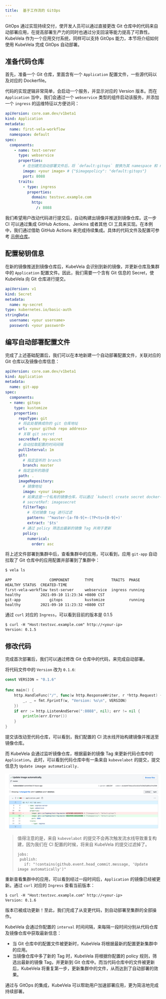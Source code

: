 ```yaml
---
title:  基于工作流的 GitOps
---
```


GitOps 通过实现持续交付，使开发人员可以通过直接更改 Git 仓库中的代码来自动部署应用，在提高部署生产力的同时也通过分支回滚等能力提高了可靠性。 KubeVela 作为一个应用交付系统，同样可以支持 GitOps 能力，本节将介绍如何使用 KubeVela 完成 GitOps 自动部署。

## 准备代码仓库

首先，准备一个 Git 仓库，里面含有一个 `Application` 配置文件，一些源代码以及对应的 Dockerfile。

代码的实现逻辑非常简单，会启动一个服务，并显示对应的 Version 版本。而在 `Application` 当中，我们会通过一个 `webservice` 类型的组件启动该服务，并添加一个 `ingress` 的运维特征以方便访问：

```yaml
apiVersion: core.oam.dev/v1beta1
kind: Application
metadata:
  name: first-vela-workflow
  namespace: default
spec:
  components:
    - name: test-server
      type: webservice
      properties:
        # 在创建完自动部署文件后，将 `default:gitops` 替换为其 namespace 和 name
        image: <your image> # {"$imagepolicy": "default:gitops"}
        port: 8088
      traits:
        - type: ingress
          properties:
            domain: testsvc.example.com
            http:
              /: 8088
```

我们希望用户改动代码进行提交后，自动构建出镜像并推送到镜像仓库。这一步 CI 可以通过集成 GitHub Actions、Jenkins 或者其他 CI 工具来实现。在本例中，我们通过借助 GitHub Actions 来完成持续集成。具体的代码文件及配置可参考 [示例仓库](https://github.com/oam-dev/samples/tree/master/9.GitOps_Demo)。

## 配置秘钥信息

在新的镜像推送到镜像仓库后，KubeVela 会识别到新的镜像，并更新仓库及集群中的 `Application` 配置文件。因此，我们需要一个含有 Git 信息的 Secret，使 KubeVela 向 Git 仓库进行提交。

```yaml
apiVersion: v1
kind: Secret
metadata:
  name: my-secret
type: kubernetes.io/basic-auth
stringData:
  username: <your username>
  password: <your password>
```

## 编写自动部署配置文件

完成了上述基础配置后，我们可以在本地新建一个自动部署配置文件，关联对应的 Git 仓库以及镜像仓库信息：

```yaml
apiVersion: core.oam.dev/v1beta1
kind: Application
metadata:
  name: git-app
spec:
  components:
  - name: gitops
    type: kustomize
    properties:
      repoType: git
      # 将此处替换成你的 git 仓库地址
      url: <your github repo address>
      # 关联 git secret
      secretRef: my-secret
      # 自动拉取配置的时间间隔
      pullInterval: 1m
      git:
        # 指定监听的 branch
        branch: master
      # 指定监听的路径
      path: .
      imageRepository:
        # 镜像地址
        image: <your image>
        # 如果这是一个私有的镜像仓库，可以通过 `kubectl create secret docker-registry` 创建对应的镜像秘钥并相关联
        # secretRef: imagesecret
        filterTags:
          # 可对镜像 tag 进行过滤
          pattern: '^master-[a-f0-9]+-(?P<ts>[0-9]+)'
          extract: '$ts'
        # 通过 policy 筛选出最新的镜像 Tag 并用于更新
        policy:
          numerical:
            order: asc
```

将上述文件部署到集群中后，查看集群中的应用，可以看到，应用 `git-app` 自动拉取了 Git 仓库中的应用配置并部署到了集群中：

```shell
$ vela ls

APP                	COMPONENT     	TYPE      	TRAITS 	PHASE  	HEALTHY	STATUS	CREATED-TIME
first-vela-workflow	test-server	    webservice	ingress	running	healthy	      	2021-09-10 11:23:34 +0800 CST
git-app            	gitops        	kustomize 	       	running	healthy	      	2021-09-10 11:23:32 +0800 CST
```

通过 `curl` 对应的 `Ingress`，可以看到目前的版本是 0.1.5

```shell 
$ curl -H "Host:testsvc.example.com" http://<your-ip>
Version: 0.1.5
```

## 修改代码

完成首次部署后，我们可以通过修改 Git 仓库中的代码，来完成自动部署。

将代码文件中的 `Version` 改为 `0.1.6`:

```go
const VERSION = "0.1.6"

func main() {
	http.HandleFunc("/", func(w http.ResponseWriter, r *http.Request) {
		_, _ = fmt.Fprintf(w, "Version: %s\n", VERSION)
	})
	if err := http.ListenAndServe(":8088", nil); err != nil {
		println(err.Error())
	}
}
```

提交该改动至代码仓库，可以看到，我们配置的 CI 流水线开始构建镜像并推送至镜像仓库。

而 KubeVela 会通过监听镜像仓库，根据最新的镜像 Tag 来更新代码仓库中的 `Application`。此时，可以看到代码仓库中有一条来自 `kubevelabot` 的提交，提交信息为 `Update image automatically.`

![alt](../resources/gitops-commit.png)

> 值得注意的是，来自 `kubevelabot` 的提交不会再次触发流水线导致重复构建，因为我们在 CI 配置的时候，将来自 KubeVela 的提交过滤掉了。
> 
> ```shell
> jobs:
>  publish:
>    if: "!contains(github.event.head_commit.message, 'Update image automatically')"
> ```

重新查看集群中的应用，可以看到经过一段时间后，`Application` 的镜像已经被更新。通过 `curl` 对应的 `Ingress` 查看当前版本：

```shell 
$ curl -H "Host:testsvc.example.com" http://<your-ip>
Version: 0.1.6
```

版本已被成功更新！至此，我们完成了从变更代码，到自动部署至集群的全部操作。

KubeVela 会通过你配置的 `interval` 时间间隔，来每隔一段时间分别从代码仓库及镜像仓库中获取最新信息：
* 当 Git 仓库中的配置文件被更新时，KubeVela 将根据最新的配置更新集群中的应用。
* 当镜像仓库中多了新的 Tag 时，KubeVela 将根据你配置的 policy 规则，筛选出最新的镜像 Tag，并更新到 Git 仓库中。而当代码仓库中的文件被更新后，KubeVela 将重复第一步，更新集群中的文件，从而达到了自动部署的效果。

通过与 GitOps 的集成，KubeVela 可以帮助用户加速部署应用，更为简洁地完成持续部署。